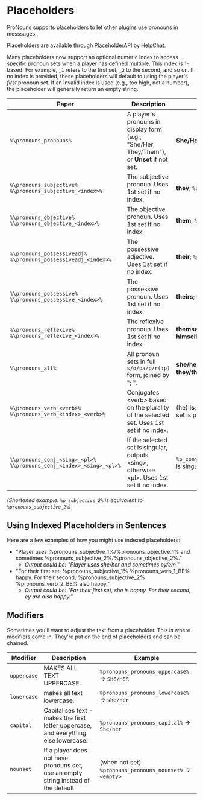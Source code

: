 # Placeholders

<include from="snippets.topic" element-id="grammar"/>

ProNouns supports placeholders to let other plugins use pronouns in messsages.
<p switcher-key="Paper">
Placeholders are available through <a href="https://www.spigotmc.org/resources/placeholderapi.6245/">PlaceholderAPI</a>
by HelpChat.
</p>

Many placeholders now support an optional numeric index to access specific pronoun sets when a player has defined multiple. This index is 1-based. For example, `_1` refers to the first set, `_2` to the second, and so on. If no index is provided, these placeholders will default to using the player's *first* pronoun set. If an invalid index is used (e.g., too high, not a number), the placeholder will generally return an empty string.

<!-- FIXME: switch this to a deflist, blocked by wrs-1142
    switcher-key is ignored in deflists https://youtrack.jetbrains.com/issue/WRS-1142
    -->

| Paper                                              | Description                                                                                                | Examples                                                                    |
|----------------------------------------------------|------------------------------------------------------------------------------------------------------------|-----------------------------------------------------------------------------|
| `%\pronouns_pronouns%`                             | A player's pronouns in display form (e.g., "She/Her, They/Them"), or **Unset** if not set.                  | **She/Her, They/Them**; **Unset**                                           |
| `%\pronouns_subjective%`<br>`%\pronouns_subjective_<index>%` | The subjective pronoun. Uses 1st set if no index.                                                        | **they**; `%p_subjective_2%` -> **he**                                      |
| `%\pronouns_objective%`<br>`%\pronouns_objective_<index>%` | The objective pronoun. Uses 1st set if no index.                                                         | **them**; `%p_objective_2%` -> **him**                                      |
| `%\pronouns_possessiveadj%`<br>`%\pronouns_possessiveadj_<index>%` | The possessive adjective. Uses 1st set if no index.                                                  | **their**; `%p_possessiveadj_2%` -> **his**                                 |
| `%\pronouns_possessive%`<br>`%\pronouns_possessive_<index>%` | The possessive pronoun. Uses 1st set if no index.                                                      | **theirs**; `%p_possessive_2%` -> **his**                                   |
| `%\pronouns_reflexive%`<br>`%\pronouns_reflexive_<index>%` | The reflexive pronoun. Uses 1st set if no index.                                                       | **themselves**; `%p_reflexive_2%` -> **himself**                            |
| `%\pronouns_all%`                                  | All pronoun sets in full `s/o/pa/p/r(:p)` form, joined by "; ".                                           | **she/her/her/hers/herself; they/them/their/theirs/themselves:p**           |
| `%\pronouns_verb_<verb>%`<br>`%\pronouns_verb_<index>_<verb>%` | Conjugates \<verb> based on the plurality of the selected set. Uses 1st set if no index.                   | (he) **is**; `%p_verb_2_BE%` -> **are** (if 2nd set is plural)             |
| `%\pronouns_conj_<sing>_<pl>%`<br>`%\pronouns_conj_<index>_<sing>_<pl>%` | If the selected set is singular, outputs \<sing>, otherwise \<pl>. Uses 1st set if no index.             | `%p_conj_1_has_have%` -> **has** (if 1st set is singular)                   |

*(Shortened example: `%p_subjective_2%` is equivalent to `%pronouns_subjective_2%`)*

## Using Indexed Placeholders in Sentences

Here are a few examples of how you might use indexed placeholders:
- "Player uses %pronouns_subjective_1%/%pronouns_objective_1% and sometimes %pronouns_subjective_2%/%pronouns_objective_2%."
  - *Output could be: "Player uses she/her and sometimes ey/em."*
- "For their first set, %pronouns_subjective_1% %pronouns_verb_1_BE% happy. For their second, %pronouns_subjective_2% %pronouns_verb_2_BE% also happy."
  - *Output could be: "For their first set, she is happy. For their second, ey are also happy."*

## Modifiers

Sometimes you'll want to adjust the text from a placeholder. This is where modifiers come in.
They're put on the end of placeholders and can be chained.


| Modifier    | Description                                                                         | Example                                                   |
|-------------|-------------------------------------------------------------------------------------|-----------------------------------------------------------|
| `uppercase` | MAKES ALL TEXT UPPERCASE.                                                           | `%pronouns_pronouns_uppercase%` -> `SHE/HER`              |
| `lowercase` | makes all text lowercase.                                                           | `%pronouns_pronouns_lowercase%` -> `she/her`              |
| `capital`   | Capitalises text - makes the first letter uppercase, and everything else lowercase. | `%pronouns_pronouns_capital%` -> `She/her`                |
| `nounset`   | If a player does not have pronouns set, use an empty string instead of the default  | (when not set) `%pronouns_pronouns_nounset%` -> `<empty>` |
